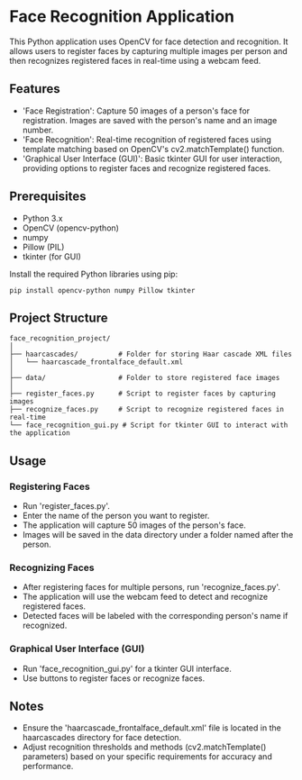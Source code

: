 # Face Recognition Application
This Python application uses OpenCV for face detection and recognition. It allows users to register faces by capturing multiple images per person and then recognizes registered faces in real-time using a webcam feed.

## Features
- 'Face Registration': Capture 50 images of a person's face for registration. Images are saved with the person's name and an image number.
- 'Face Recognition': Real-time recognition of registered faces using template matching based on OpenCV's cv2.matchTemplate() function.
- 'Graphical User Interface (GUI)': Basic tkinter GUI for user interaction, providing options to register faces and recognize registered faces.

## Prerequisites
- Python 3.x
- OpenCV (opencv-python)
- numpy
- Pillow (PIL)
- tkinter (for GUI)

Install the required Python libraries using pip:
```
pip install opencv-python numpy Pillow tkinter
```

## Project Structure
```
face_recognition_project/
│
├── haarcascades/          # Folder for storing Haar cascade XML files
│   └── haarcascade_frontalface_default.xml
│
├── data/                  # Folder to store registered face images
│
├── register_faces.py      # Script to register faces by capturing images
├── recognize_faces.py     # Script to recognize registered faces in real-time
└── face_recognition_gui.py # Script for tkinter GUI to interact with the application

```

## Usage

### Registering Faces
- Run 'register_faces.py'.
- Enter the name of the person you want to register.
- The application will capture 50 images of the person's face.
- Images will be saved in the data directory under a folder named after the person.

### Recognizing Faces
- After registering faces for multiple persons, run 'recognize_faces.py'.
- The application will use the webcam feed to detect and recognize registered faces.
- Detected faces will be labeled with the corresponding person's name if recognized.

### Graphical User Interface (GUI)
- Run 'face_recognition_gui.py' for a tkinter GUI interface.
- Use buttons to register faces or recognize faces.

## Notes
- Ensure the 'haarcascade_frontalface_default.xml' file is located in the haarcascades directory for face detection.
- Adjust recognition thresholds and methods (cv2.matchTemplate() parameters) based on your specific requirements for accuracy and performance.
